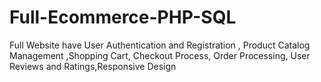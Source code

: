 # Full-Ecommerce-PHP-SQL
Full Website have User Authentication and Registration , Product Catalog Management ,Shopping Cart, Checkout Process, Order Processing, User Reviews and Ratings,Responsive Design
